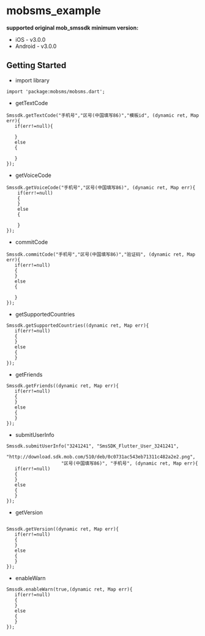 # mobsms_example

**supported original mob_smssdk minimum version:**

-  iOS - v3.0.0
-  Android - v3.0.0

## Getting Started


-  import library

```
import 'package:mobsms/mobsms.dart';
```

-  getTextCode

```
Smssdk.getTextCode("手机号","区号(中国填写86)","模板id", (dynamic ret, Map err){
   if(err!=null){
   
   }
   else
   {
                    
   }
});
```

-  getVoiceCode

```
Smssdk.getVoiceCode("手机号","区号(中国填写86)", (dynamic ret, Map err){
    if(err!=null)
    {
    }
    else
    {
                    
    }
});
```


-  commitCode

```
Smssdk.commitCode("手机号","区号(中国填写86)","验证码", (dynamic ret, Map err){
   if(err!=null)
   {
   }
   else
   {
                    
   }
});
```

-  getSupportedCountries

```
Smssdk.getSupportedCountries((dynamic ret, Map err){
   if(err!=null)
   {
   }
   else
   {
   }
});
```

-  getFriends

```
Smssdk.getFriends((dynamic ret, Map err){
   if(err!=null)
   {
   }
   else
   {
   }
});
```

-  submitUserInfo

```
Smssdk.submitUserInfo("3241241", "SmsSDK_Flutter_User_3241241",
              "http://download.sdk.mob.com/510/deb/0c0731ac543eb71311c482a2e2.png",
                    "区号(中国填写86)", "手机号", (dynamic ret, Map err){
   if(err!=null)
   {
   }
   else
   {
   }
});
```

-  getVersion

```

Smssdk.getVersion((dynamic ret, Map err){
   if(err!=null)
   {
   }
   else
   {
   }
});
```

-  enableWarn

```
Smssdk.enableWarn(true,(dynamic ret, Map err){
   if(err!=null)
   {
   }
   else
   {
   }
});
```